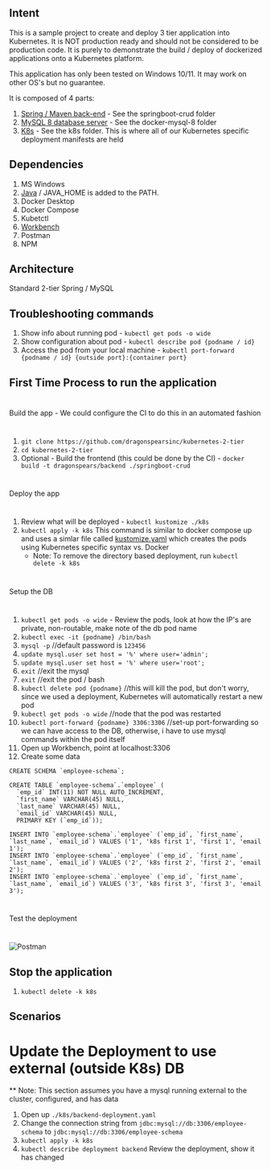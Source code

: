 ## Intent

This is a sample project to create and deploy 3 tier application into Kubernetes.  It is NOT production ready and should not be considered to be production code. It is purely to demonstrate the build / deploy of dockerized applications onto a Kubernetes platform.  

This application has only been tested on Windows 10/11.  It may work on other OS's but no guarantee.  

It is composed of 4 parts:

1. [Spring / Maven back-end](springboot-crud) - See the springboot-crud folder
2. [MySQL 8 database server](docker-mysql-8) - See the docker-mysql-8 folder
3. [K8s](k8s) - See the k8s folder.  This is where all of our Kubernetes specific deployment manifests are held


## Dependencies

1. MS Windows
1. [Java](https://access.redhat.com/jbossnetwork/restricted/softwareDetail.html?softwareId=104805&product=core.service.openjdk&version=17.0.5&downloadType=distributions) / JAVA_HOME is added to the PATH.
1. Docker Desktop
1. Docker Compose
1. Kubetctl
1. [Workbench](https://www.mysql.com/products/workbench/)
1. Postman
1. NPM

## Architecture

Standard 2-tier Spring / MySQL

## Troubleshooting commands
1.  Show info about running pod - `kubectl get pods -o wide`
1.  Show configuration about pod - `kubectl describe pod {podname / id}`
1.  Access the pod from your local machine - `kubectl port-forward {podname / id} {outside port}:{container port}` 

## First Time Process to run the application

#
Build the app - We could configure the CI to do this in an automated fashion
#
1. `git clone https://github.com/dragonspearsinc/kubernetes-2-tier`
1. `cd kubernetes-2-tier`
1. Optional - Build the frontend (this could be done by the CI) - `docker build -t dragonspears/backend ./springboot-crud`

#
Deploy the app
#
1. Review what will be deployed - `kubectl kustomize ./k8s`
1. `kubectl apply -k k8s` This command is similar to docker compose up and uses a simlar file called [kustomize.yaml](k8s/kustomization.yaml) which creates the pods using Kubernetes specific syntax vs. Docker
    - Note:  To remove the directory based deployment, run `kubectl delete -k k8s`

#
Setup the DB
#
1. `kubectl get pods -o wide` - Review the pods, look at how the IP's are private, non-routable, make note of the db pod name
1. `kubectl exec -it {podname} /bin/bash` 
1. `mysql -p`  //default password is `123456`
1. `update mysql.user set host = '%' where user='admin';`
1. `update mysql.user set host = '%' where user='root';`
1. `exit`  //exit the mysql
1. `exit` //exit the pod / bash
1. `kubectl delete pod {podname}`  //this will kill the pod, but don't worry, since we used a deployment, Kubernetes will automatically restart a new pod
1. `kubectl get pods -o wide` //node that the pod was restarted
1. `kubectl port-forward {podname} 3306:3306` //set-up port-forwarding so we can have access to the DB, otherwise, i have to use mysql commands within the pod itself
1. Open up Workbench, point at localhost:3306
1. Create some data
```
CREATE SCHEMA `employee-schema`;

CREATE TABLE `employee-schema`.`employee` (
  `emp_id` INT(11) NOT NULL AUTO_INCREMENT,
  `first_name` VARCHAR(45) NULL,
  `last_name` VARCHAR(45) NULL,
  `email_id` VARCHAR(45) NULL,
  PRIMARY KEY (`emp_id`));

INSERT INTO `employee-schema`.`employee` (`emp_id`, `first_name`, `last_name`, `email_id`) VALUES ('1', 'k8s first 1', 'first 1', 'email 1');
INSERT INTO `employee-schema`.`employee` (`emp_id`, `first_name`, `last_name`, `email_id`) VALUES ('2', 'k8s first 2', 'first 2', 'email 2');
INSERT INTO `employee-schema`.`employee` (`emp_id`, `first_name`, `last_name`, `email_id`) VALUES ('3', 'k8s first 3', 'first 3', 'email 3');
```
#
Test the deployment
#

![Postman](./support/Postman%20Image%208080.png)

## Stop the application

1. `kubectl delete -k k8s`

## Scenarios

# Update the Deployment to use external (outside K8s) DB

** Note:  This section assumes you have a mysql running external to the cluster, configured, and has data

1. Open up `./k8s/backend-deployment.yaml`
1. Change the connection string from `jdbc:mysql://db:3306/employee-schema` to `jdbc:mysql://db:3306/employee-schema`
1. `kubectl apply -k k8s`
1. `kubectl describe deployment backend` Review the deployment, show it has changed

